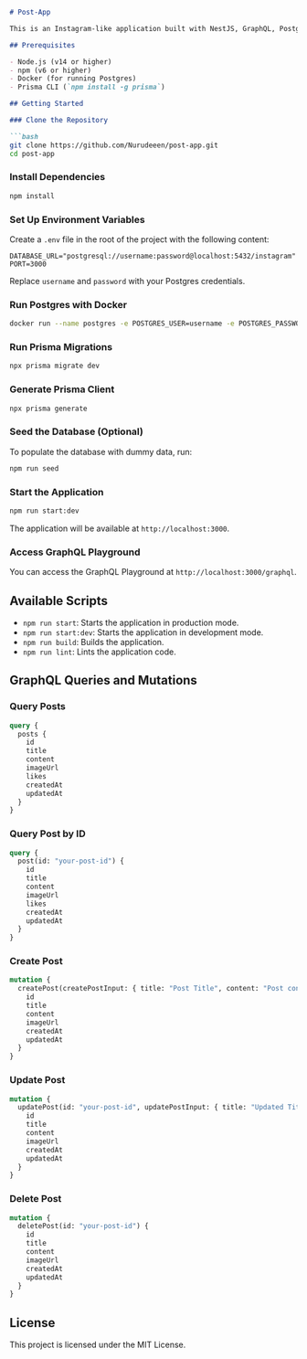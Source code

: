 ```markdown
# Post-App

This is an Instagram-like application built with NestJS, GraphQL, Postgres, and Prisma. The app supports CRUD operations for posts with features similar to Instagram at a basic level.

## Prerequisites

- Node.js (v14 or higher)
- npm (v6 or higher)
- Docker (for running Postgres)
- Prisma CLI (`npm install -g prisma`)

## Getting Started

### Clone the Repository

```bash
git clone https://github.com/Nurudeeen/post-app.git
cd post-app
```

### Install Dependencies

```bash
npm install
```

### Set Up Environment Variables

Create a `.env` file in the root of the project with the following content:

```plaintext
DATABASE_URL="postgresql://username:password@localhost:5432/instagram"
PORT=3000
```

Replace `username` and `password` with your Postgres credentials.

### Run Postgres with Docker

```bash
docker run --name postgres -e POSTGRES_USER=username -e POSTGRES_PASSWORD=password -e POSTGRES_DB=instagram -p 5432:5432 -d postgres
```

### Run Prisma Migrations

```bash
npx prisma migrate dev
```

### Generate Prisma Client

```bash
npx prisma generate
```

### Seed the Database (Optional)

To populate the database with dummy data, run:

```bash
npm run seed
```

### Start the Application

```bash
npm run start:dev
```

The application will be available at `http://localhost:3000`.

### Access GraphQL Playground

You can access the GraphQL Playground at `http://localhost:3000/graphql`.

## Available Scripts

- `npm run start`: Starts the application in production mode.
- `npm run start:dev`: Starts the application in development mode.
- `npm run build`: Builds the application.
- `npm run lint`: Lints the application code.

## GraphQL Queries and Mutations

### Query Posts

```graphql
query {
  posts {
    id
    title
    content
    imageUrl
    likes
    createdAt
    updatedAt
  }
}
```

### Query Post by ID

```graphql
query {
  post(id: "your-post-id") {
    id
    title
    content
    imageUrl
    likes
    createdAt
    updatedAt
  }
}
```

### Create Post

```graphql
mutation {
  createPost(createPostInput: { title: "Post Title", content: "Post content", imageUrl: "http://example.com/image.jpg" }) {
    id
    title
    content
    imageUrl
    createdAt
    updatedAt
  }
}
```

### Update Post

```graphql
mutation {
  updatePost(id: "your-post-id", updatePostInput: { title: "Updated Title", content: "Updated content" }) {
    id
    title
    content
    imageUrl
    createdAt
    updatedAt
  }
}
```

### Delete Post

```graphql
mutation {
  deletePost(id: "your-post-id") {
    id
    title
    content
    imageUrl
    createdAt
    updatedAt
  }
}
```

## License

This project is licensed under the MIT License.
```